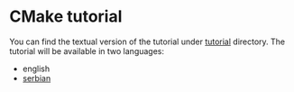 # CMake tutorial

You can find the textual version of the tutorial under [tutorial](./tutorial/) directory. The tutorial will be available in two languages:
- english
- [serbian](./tutorial/serbian.md)
